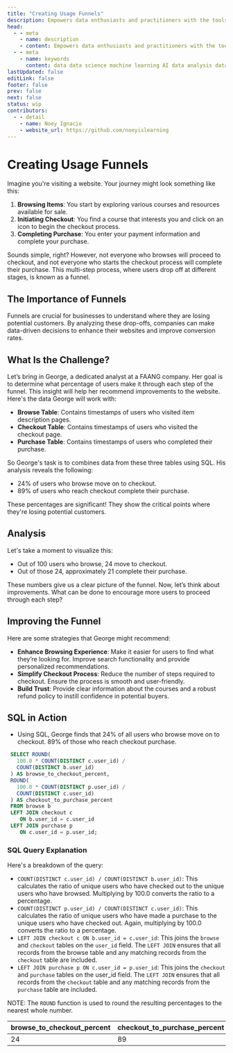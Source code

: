 ```yaml
---
title: "Creating Usage Funnels"
description: Empowers data enthusiasts and practitioners with the tools and knowledge to unlock the potential of data.
head:
  - - meta
    - name: description
    - content: Empowers data enthusiasts and practitioners with the tools and knowledge to unlock the potential of data.
  - - meta
    - name: keywords
      content: data data science machine learning AI data analysis data-driven data enthusiasts data practitioners
lastUpdated: false
editLink: false
footer: false
prev: false
next: false
status: wip
contributors:
  - - detail
    - name: Noey Ignacio
    - website_url: https://github.com/noeyislearning
---
```


# Creating Usage Funnels

Imagine you're visiting a website. Your journey might look something like this:

1. **Browsing Items**: You start by exploring various courses and resources available for sale.
2. **Initiating Checkout**: You find a course that interests you and click on an icon to begin the checkout process.
3. **Completing Purchase**: You enter your payment information and complete your purchase.

Sounds simple, right? However, not everyone who browses will proceed to checkout, and not everyone who starts the checkout process will complete their purchase. This multi-step process, where users drop off at different stages, is known as a funnel.

## The Importance of Funnels

Funnels are crucial for businesses to understand where they are losing potential customers. By analyzing these drop-offs, companies can make data-driven decisions to enhance their websites and improve conversion rates.

## What Is the Challenge?

Let’s bring in George, a dedicated analyst at a FAANG company. Her goal is to determine what percentage of users make it through each step of the funnel. This insight will help her recommend improvements to the website. Here's the data George will work with:

- **Browse Table**: Contains timestamps of users who visited item description pages.
- **Checkout Table**: Contains timestamps of users who visited the checkout page.
- **Purchase Table**: Contains timestamps of users who completed their purchase.

So George's task is to combines data from these three tables using SQL. His analysis reveals the following:

- $24\%$ of users who browse move on to checkout.
- $89\%$ of users who reach checkout complete their purchase.

These percentages are significant! They show the critical points where they're losing potential customers.

## Analysis

Let's take a moment to visualize this:

- Out of $100$ users who browse, $24$ move to checkout.
- Out of those $24$, approximately $21$ complete their purchase.

These numbers give us a clear picture of the funnel. Now, let’s think about improvements. What can be done to encourage more users to proceed through each step?

## Improving the Funnel

Here are some strategies that George might recommend:

- **Enhance Browsing Experience**: Make it easier for users to find what they’re looking for. Improve search functionality and provide personalized recommendations.
- **Simplify Checkout Process**: Reduce the number of steps required to checkout. Ensure the process is smooth and user-friendly.
- **Build Trust**: Provide clear information about the courses and a robust refund policy to instill confidence in potential buyers.

## SQL in Action

- Using SQL, George finds that $24\%$ of all users who browse move on to checkout. $89\%$ of those who reach checkout purchase.

```sql
 SELECT ROUND(
   100.0 * COUNT(DISTINCT c.user_id) /
   COUNT(DISTINCT b.user_id)
 ) AS browse_to_checkout_percent,
 ROUND(
   100.0 * COUNT(DISTINCT p.user_id) /
   COUNT(DISTINCT c.user_id)
 ) AS checkout_to_purchase_percent
 FROM browse b
 LEFT JOIN checkout c
 	ON b.user_id = c.user_id
 LEFT JOIN purchase p
 	ON c.user_id = p.user_id;
```

### SQL Query Explanation

Here's a breakdown of the query:

- `COUNT(DISTINCT c.user_id) / COUNT(DISTINCT b.user_id)`: This calculates the ratio of unique users who have checked out to the unique users who have browsed. Multiplying by $100.0$ converts the ratio to a percentage.
- `COUNT(DISTINCT p.user_id) / COUNT(DISTINCT c.user_id)`: This calculates the ratio of unique users who have made a purchase to the unique users who have checked out. Again, multiplying by $100.0$ converts the ratio to a percentage.
- `LEFT JOIN checkout c ON b.user_id = c.user_id`: This joins the `browse` and `checkout` tables on the `user_id` field. The `LEFT JOIN` ensures that all records from the browse table and any matching records from the `checkout` table are included.
- `LEFT JOIN purchase p ON c.user_id = p.user_id`: This joins the `checkout` and `purchase` tables on the user_id field. The `LEFT JOIN` ensures that all records from the `checkout` table and any matching records from the `purchase` table are included.

NOTE:
The `ROUND` function is used to round the resulting percentages to the nearest whole number.

<ScrollableTableContainer>

| browse_to_checkout_percent | checkout_to_purchase_percent |
| -------------------------- | ---------------------------- |
| 24                         | 89                           |

</ScrollableTableContainer>
